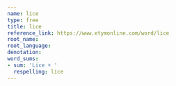```yaml
---
name: lice
type: free
title: lice
reference_link: https://www.etymonline.com/word/lice
root_name: 
root_language: 
denotation: 
word_sums:
- sum: 'Lice + '
  respelling: lice
---
```

